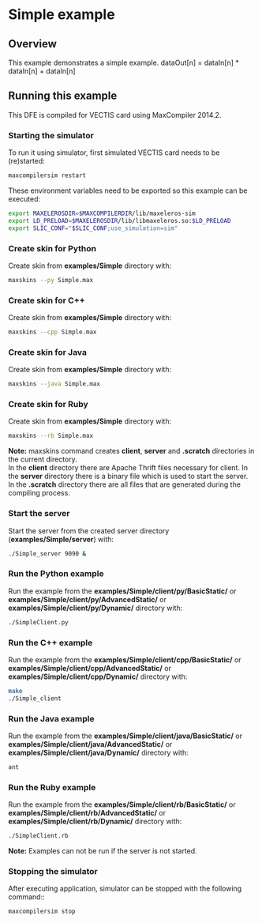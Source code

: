 # Simple example

## Overview

This example demonstrates a simple example. dataOut[n] = dataIn[n] * dataIn[n] + dataIn[n] 

## Running this example

This DFE is compiled for VECTIS card using MaxCompiler 2014.2.

### Starting the simulator

To run it using simulator, first simulated VECTIS card needs to be (re)started:

```bash
maxcompilersim restart
```

These environment variables need to be exported so this example can be executed:

```bash
export MAXELEROSDIR=$MAXCOMPILERDIR/lib/maxeleros-sim
export LD_PRELOAD=$MAXELEROSDIR/lib/libmaxeleros.so:$LD_PRELOAD
export SLIC_CONF="$SLIC_CONF;use_simulation=sim"
```

### Create skin for Python

Create skin from **examples/Simple** directory with:

```bash
maxskins --py Simple.max
```

### Create skin for C++

Create skin from **examples/Simple** directory with:

```bash
maxskins --cpp Simple.max
```

### Create skin for Java

Create skin from **examples/Simple** directory with:

```bash
maxskins --java Simple.max
```
    
### Create skin for Ruby

Create skin from **examples/Simple** directory with:

```bash
maxskins --rb Simple.max
```
    
**Note:** maxskins command creates **client**, **server** and **.scratch** directories in the current directory.    
In the **client** directory there are Apache Thrift files necessary for client. 
In the **server** directory there is a binary file which is used to start the server.   
In the **.scratch** directory there are all files that are generated during the compiling process.  

### Start the server

Start the server from the created server directory (**examples/Simple/server**) with:

```bash
./Simple_server 9090 &
```

### Run the Python example

Run the example from the **examples/Simple/client/py/BasicStatic/** or **examples/Simple/client/py/AdvancedStatic/** or **examples/Simple/client/py/Dynamic/** directory with:

```bash
./SimpleClient.py
```

### Run the C++ example

Run the example from the **examples/Simple/client/cpp/BasicStatic/** or **examples/Simple/client/cpp/AdvancedStatic/** or **examples/Simple/client/cpp/Dynamic/** directory with:

```bash
make
./Simple_client
```

### Run the Java example

Run the example from the **examples/Simple/client/java/BasicStatic/** or **examples/Simple/client/java/AdvancedStatic/** or **examples/Simple/client/java/Dynamic/** directory with:

```bash
ant
```

### Run the Ruby example

Run the example from the **examples/Simple/client/rb/BasicStatic/** or **examples/Simple/client/rb/AdvancedStatic/** or **examples/Simple/client/rb/Dynamic/** directory with:

```bash
./SimpleClient.rb
```
    
**Note:** Examples can not be run if the server is not started. 

### Stopping the simulator

After executing application, simulator can be stopped with the following command::

```bash
maxcompilersim stop
```

